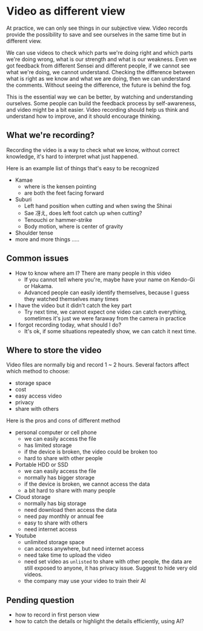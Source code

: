 # Video as different view


At practice, we can only see things in our subjective view. Video records provide the possibility to save and see ourselves in the same time but in different view.

We can use videos to check which parts we're doing right and which parts we're doing wrong, what is our strength and what is our weakness. Even we got feedback from different Sensei and different people, if we cannot see what we're doing, we cannot understand. Checking the difference between what is right as we know and what we are doing, then we can understand the comments. Without seeing the difference, the future is behind the fog.

This is the essential way we can be better, by watching and understanding ourselves. Some people can build the feedback process by self-awareness, and video might be a bit easier. Video recording should help us think and understand how to improve, and it should encourage thinking.

## What we're recording?

Recording the video is a way to check what we know, without correct knowledge, it's hard to interpret what just happened.

Here is an example list of things that's easy to be recognized

- Kamae
	- where is the kensen pointing
	- are both the feet facing forward
- Suburi
	- Left hand position when cutting and when swing the Shinai
	- Sae 冴え, does left foot catch up when cutting?
	- Tenouchi or hammer-strike
	- Body motion, where is center of gravity
- Shoulder tense
- more and more things .....

## Common issues

- How to know where am I? There are many people in this video
	- If you cannot tell where you're, maybe have your name on Kendo-Gi or Hakama.
	- Advanced people can easily identify themselves, because I guess they watched themselves many times
- I have the video but it didn't catch the key part
	- Try next time, we cannot expect one video can catch everything, sometimes it's just we were faraway from the camera in practice
- I forgot recording today, what should I do?
	- It's ok, if some situations repeatedly show, we can catch it next time.

## Where to store the video

Video files are normally big and record 1 ~ 2 hours. Several factors affect which method to choose:

- storage space
- cost
- easy access video
- privacy
- share with others

Here is the pros and cons of different method

- personal computer or cell phone
	- we can easily access the file
	- has limited storage
	- if the device is broken, the video could be broken too
	- hard to share with other people
- Portable HDD or SSD
	- we can easily access the file
	- normally has bigger storage
	- if the device is broken, we cannot access the data
	- a bit hard to share with many people
- Cloud storage
	- normally has big storage
	- need download then access the data
	- need pay monthly or annual fee
	- easy to share with others
	- need internet access
- Youtube
	- unlimited storage space
	- can access anywhere, but need internet access
	- need take time to upload the video
	- need set video as `unlisted` to share with other people, the data are still exposed to anyone, it has privacy issue. Suggest to hide very old videos.
	- the company may use your video to train their AI

## Pending question

- how to record in first person view
- how to catch the details or highlight the details efficiently, using AI?
